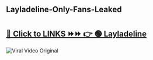 
 ## Layladeline-Only-Fans-Leaked

# <h2><a href="https://clipsfans.com/Layladeline&ref=git">🔗 Click to LINKS ⏩⏩ 👉 🟢 Layladeline </a></h2>

<a href="https://clipsfans.com/Layladeline&ref=git" rel="nofollow" data-target="animated-image.originalLink"><img src="https://i.ibb.co.com/xMMVF88/686577567.gif" alt="Viral Video Original" style="max-width: 100%; display: inline-block;" data-target="animated-image.originalImage"></a>
